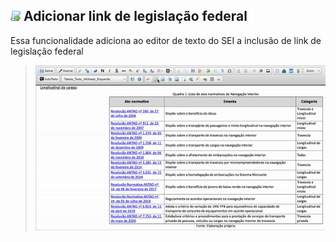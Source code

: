 ## ![SEI Pro Link de Legislação](/img/icon-linklegis.png) Adicionar link de legislação federal

Essa funcionalidade adiciona ao editor de texto do SEI a inclusão de link de legislação federal

> ![Tela Estilo de Tabelas](../img/tela-estilotabela.gif) 
